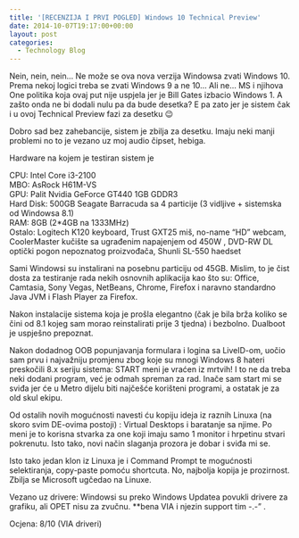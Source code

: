 ```yaml
---
title: '[RECENZIJA I PRVI POGLED] Windows 10 Technical Preview'
date: 2014-10-07T19:17:00+00:00
layout: post
categories:
  - Technology Blog
---
```

Nein, nein, nein&#8230; Ne može se ova nova verzija Windowsa zvati Windows 10. Prema nekoj logici treba se zvati Windows 9 a ne 10&#8230; Ali ne&#8230; MS i njihova One politika koja ovaj put nije uspjela jer je Bill Gates izbacio Windows 1. A zašto onda ne bi dodali nulu pa da bude desetka? E pa zato jer je sistem čak i u ovoj Technical Preview fazi za desetku 😉

Dobro sad bez zahebancije, sistem je zbilja za desetku. Imaju neki manji problemi no to je vezano uz moj audio čipset, hebiga.

Hardware na kojem je testiran sistem je

CPU: Intel Core i3-2100  
MBO: AsRock H61M-VS  
GPU: Palit Nvidia GeForce GT440 1GB GDDR3  
Hard Disk: 500GB Seagate Barracuda sa 4 particije (3 vidljive + sistemska od Windowsa 8.1)  
RAM: 8GB (2*4GB na 1333MHz)  
Ostalo: Logitech K120 keyboard, Trust GXT25 miš, no-name &#8220;HD&#8221; webcam, CoolerMaster kučište sa ugrađenim napajenjem od 450W , DVD-RW DL optički pogon nepoznatog proizvođača, Shunli SL-550 haedset

Sami Windowsi su instalirani na posebnu particiju od 45GB. Mislim, to je čist dosta za testiranje rada nekih osnovnih aplikacija kao što su: Office, Camtasia, Sony Vegas, NetBeans, Chrome, Firefox i naravno standardno Java JVM i Flash Player za Firefox.

Nakon instalacije sistema koja je prošla elegantno (čak je bila brža koliko se čini od 8.1 kojeg sam morao reinstalirati prije 3 tjedna) i bezbolno. Dualboot je uspješno prepoznat.

Nakon dodadnog OOB popunjavanja formulara i logina sa LiveID-om, uočio sam prvu i najvažniju promjenu zbog koje su mnogi Windows 8 hateri preskočili 8.x seriju sistema: START meni je vraćen iz mrtvih! I to ne da treba neki dodani program, već je odmah spreman za rad. Inače sam start mi se sviđa jer će u Metro dijelu biti najčešće korišteni programi, a ostatak je za old skul ekipu.

Od ostalih novih mogućnosti navesti ću kopiju ideja iz raznih Linuxa (na skoro svim DE-ovima postoji) : Virtual Desktops i baratanje sa njime. Po meni je to korisna stvarka za one koji imaju samo 1 monitor i hrpetinu stvari pokrenutu. Isto tako, novi način slaganja prozora je dobar i sviđa mi se.

Isto tako jedan klon iz Linuxa je i Command Prompt te mogućnosti selektiranja, copy-paste pomoću shortcuta. No, najbolja kopija je prozirnost. Zbilja se Microsoft ugčedao na Linuxe.

Vezano uz drivere: Windowsi su preko Windows Updatea povukli drivere za grafiku, ali OPET nisu za zvučnu. **bena VIA i njezin support tim -.-&#8221; .

Ocjena: 8/10 (VIA driveri)